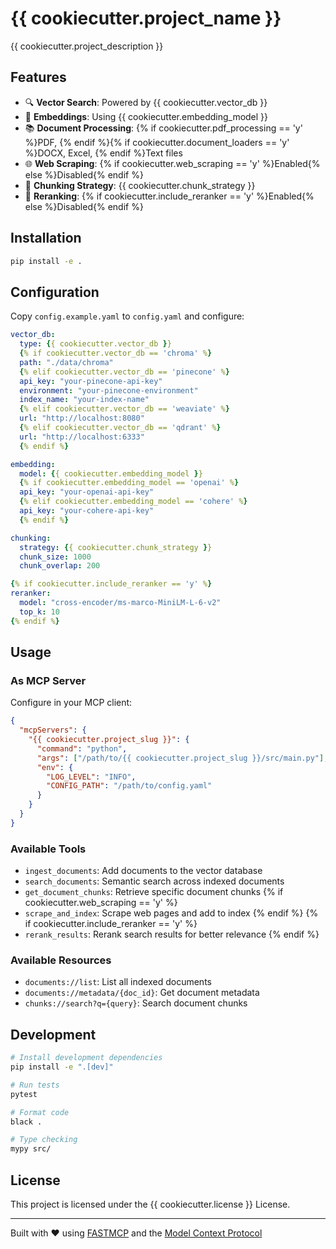 # {{ cookiecutter.project_name }}

{{ cookiecutter.project_description }}

## Features

- 🔍 **Vector Search**: Powered by {{ cookiecutter.vector_db }}
- 🤖 **Embeddings**: Using {{ cookiecutter.embedding_model }}
- 📚 **Document Processing**: {% if cookiecutter.pdf_processing == 'y' %}PDF, {% endif %}{% if cookiecutter.document_loaders == 'y' %}DOCX, Excel, {% endif %}Text files
- 🌐 **Web Scraping**: {% if cookiecutter.web_scraping == 'y' %}Enabled{% else %}Disabled{% endif %}
- 🧠 **Chunking Strategy**: {{ cookiecutter.chunk_strategy }}
- 🔄 **Reranking**: {% if cookiecutter.include_reranker == 'y' %}Enabled{% else %}Disabled{% endif %}

## Installation

```bash
pip install -e .
```

## Configuration

Copy `config.example.yaml` to `config.yaml` and configure:

```yaml
vector_db:
  type: {{ cookiecutter.vector_db }}
  {% if cookiecutter.vector_db == 'chroma' %}
  path: "./data/chroma"
  {% elif cookiecutter.vector_db == 'pinecone' %}
  api_key: "your-pinecone-api-key"
  environment: "your-pinecone-environment"
  index_name: "your-index-name"
  {% elif cookiecutter.vector_db == 'weaviate' %}
  url: "http://localhost:8080"
  {% elif cookiecutter.vector_db == 'qdrant' %}
  url: "http://localhost:6333"
  {% endif %}

embedding:
  model: {{ cookiecutter.embedding_model }}
  {% if cookiecutter.embedding_model == 'openai' %}
  api_key: "your-openai-api-key"
  {% elif cookiecutter.embedding_model == 'cohere' %}
  api_key: "your-cohere-api-key"
  {% endif %}

chunking:
  strategy: {{ cookiecutter.chunk_strategy }}
  chunk_size: 1000
  chunk_overlap: 200

{% if cookiecutter.include_reranker == 'y' %}
reranker:
  model: "cross-encoder/ms-marco-MiniLM-L-6-v2"
  top_k: 10
{% endif %}
```

## Usage

### As MCP Server

Configure in your MCP client:

```json
{
  "mcpServers": {
    "{{ cookiecutter.project_slug }}": {
      "command": "python",
      "args": ["/path/to/{{ cookiecutter.project_slug }}/src/main.py"],
      "env": {
        "LOG_LEVEL": "INFO",
        "CONFIG_PATH": "/path/to/config.yaml"
      }
    }
  }
}
```

### Available Tools

- `ingest_documents`: Add documents to the vector database
- `search_documents`: Semantic search across indexed documents
- `get_document_chunks`: Retrieve specific document chunks
{% if cookiecutter.web_scraping == 'y' %}
- `scrape_and_index`: Scrape web pages and add to index
{% endif %}
{% if cookiecutter.include_reranker == 'y' %}
- `rerank_results`: Rerank search results for better relevance
{% endif %}

### Available Resources

- `documents://list`: List all indexed documents
- `documents://metadata/{doc_id}`: Get document metadata
- `chunks://search?q={query}`: Search document chunks

## Development

```bash
# Install development dependencies
pip install -e ".[dev]"

# Run tests
pytest

# Format code
black .

# Type checking
mypy src/
```

## License

This project is licensed under the {{ cookiecutter.license }} License.

---

Built with ❤️ using [FASTMCP](https://github.com/jlowin/fastmcp) and the [Model Context Protocol](https://modelcontextprotocol.io/)

